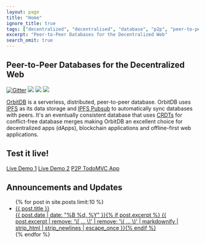 ```yaml
---
layout: page
title: "Home"
ignore_title: true
tags: ["decentralized", "decentralised", "database", "p2p", "peer-to-peer", "web", "ipfs", "haja", "orbit", "orbitdb"]
excerpt: "Peer-to-Peer Databases for the Decentralized Web"
search_omit: true
---
```


<h2 class="site-description center" itemprop="description">Peer-to-Peer Databases for the Decentralized Web</h2>

<p class="center"><a href="https://gitter.im/orbitdb/Lobby"><img src="https://img.shields.io/gitter/room/nwjs/nw.js.svg" alt="Gitter"/></a> <a href="https://circleci.com/gh/orbitdb/orbit-db" alt="CircleCI Status"><img src="https://circleci.com/gh/orbitdb/orbit-db.svg?style=shield" /></a>
<a href="https://www.npmjs.com/package/orbit-db" alt="npm version"><img src="https://badge.fury.io/js/orbit-db.svg" /></a>
<a href="https://www.npmjs.com/package/orbit-db" alt="node"><img src="https://img.shields.io/node/v/orbit-db.svg" /></a></p>

[OrbitDB](https://github.com/orbitdb/orbit-db) is a serverless, distributed, peer-to-peer database. OrbitDB uses [IPFS](https://ipfs.io) as its data storage and [IPFS Pubsub](https://github.com/ipfs/go-ipfs/blob/master/core/commands/pubsub.go#L23) to automatically sync databases with peers. It's an eventually consistent database that uses [CRDTs](https://en.wikipedia.org/wiki/Conflict-free_replicated_data_type) for conflict-free database merges making OrbitDB an excellent choice for decentralized apps (dApps), blockchain applications and offline-first web applications.

<h2 class="center" id="test">Test it live!</h2>

<p class="center">
<a class="btn btn-demo" href="https://ipfs.io/ipfs/QmeESXh9wPib8Xz7hdRzHuYLDuEUgkYTSuujZ2phQfvznQ/">Live Demo 1</a>
<a class="btn btn-demo" href="https://ipfs.io/ipfs/QmasHFRj6unJ3nSmtPn97tWDaQWEZw3W9Eh3gUgZktuZDZ/">Live Demo 2</a>
<a class="btn btn-demo" href="https://ipfs.io/ipfs/QmTJGHccriUtq3qf3bvAQUcDUHnBbHNJG2x2FYwYUecN43/">P2P TodoMVC App</a>
</p>

<h2 class="center">Announcements and Updates</h2>
<ul class="post-list">
{% for post in site.posts limit:10 %}
  <li><article><a href="{{ site.url }}{{ post.url }}"><div class="post-entry-title">{{ post.title }}</div> <span class="entry-date"><time datetime="{{ post.date | date_to_xmlschema }}">{{ post.date | date: "%B %d, %Y" }}</time></span>{% if post.excerpt %} <span class="excerpt">{{ post.excerpt | remove: '\[ ... \]' | remove: '\( ... \)' | markdownify | strip_html | strip_newlines | escape_once }}</span>{% endif %}</a></article></li>
{% endfor %}
</ul>
